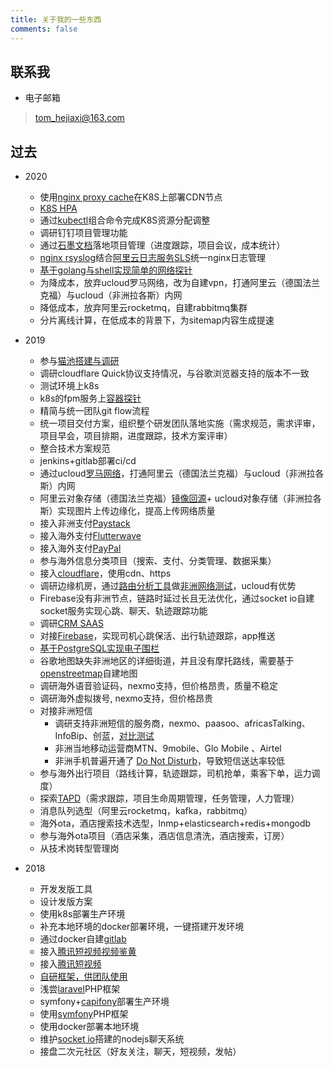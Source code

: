 ```yaml
---
title: 关于我的一些东西
comments: false
---
```


联系我
----

* 电子邮箱 
> tom_hejiaxi@163.com

过去
----

* 2020
    * 使用[nginx proxy cache](http://nginx.org/en/docs/http/ngx_http_proxy_module.html#proxy_cache)在K8S上部署CDN节点
    * [K8S HPA](https://kubernetes.io/zh/docs/tasks/run-application/horizontal-pod-autoscale/)
    * 通过[kubectl](https://kubernetes.io/docs/reference/kubectl/overview/)组合命令完成K8S资源分配调整
    * 调研钉钉项目管理功能
    * 通过[石墨文档](https://shimo.im/sheets/PrDWgkwcGRYJdpTx/AGQY4)落地项目管理（进度跟踪，项目会议，成本统计）
    * [nginx rsyslog](https://github.com/xgoteam/docker/tree/master/openresty/1.13.6.2-rsyslog-centos7)结合[阿里云日志服务SLS](https://help.aliyun.com/document_detail/48932.html?spm=5176.10695662.1996646101.searchclickresult.49652c5a08LNAS)统一nginx日志管理
    * [基于golang与shell实现简单的网络探针](https://github.com/tomhjx/network-probe)
    * 为降成本，放弃ucloud罗马网络，改为自建vpn，打通阿里云（德国法兰克福）与ucloud（非洲拉各斯）内网
    * 降低成本，放弃阿里云rocketmq，自建rabbitmq集群
    * 分片离线计算，在低成本的背景下，为sitemap内容生成提速

* 2019
    * 参与[猫池搭建与调研](https://www.tapd.cn/55258546/documents/show/1155258546001000615?file_type=word#target:toc1)
    * 调研cloudflare Quick协议支持情况，与谷歌浏览器支持的版本不一致
    * 测试环境上k8s
    * k8s的fpm服务上[容器探针](https://kubernetes.io/zh/docs/concepts/workloads/pods/pod-lifecycle/#%E5%AE%B9%E5%99%A8%E6%8E%A2%E9%92%88)
    * 精简与统一团队git flow流程
    * 统一项目交付方案，组织整个研发团队落地实施（需求规范，需求评审，项目早会，项目排期，进度跟踪，技术方案评审）
    * 整合技术方案规范
    * jenkins+gitlab部署ci/cd
    * 通过ucloud[罗马网络](https://www.ucloud.cn/site/product/rome.html)，打通阿里云（德国法兰克福）与ucloud（非洲拉各斯）内网
    * 阿里云对象存储（德国法兰克福）[镜像回源](https://help.aliyun.com/document_detail/31865.html?spm=a2c4g.11186623.2.22.50c87222oVtN3W#concept-n34-q1z-5db)+ ucloud对象存储（非洲拉各斯）实现图片上传边缘化，提高上传网络质量
    * 接入非洲支付[Paystack](https://paystack.com/)
    * 接入海外支付[Flutterwave](https://flutterwave.com/us/)
    * 接入海外支付[PayPal](https://www.paypal.com/c2/webapps/mpp/merchant)
    * 参与海外信息分类项目（搜索、支付、分类管理、数据采集）
    * 接入[cloudflare](ttps://www.cloudflare.com)，使用cdn、https
    * 调研边缘机房，通过[路由分析工具](https://www.ipip.net/)做[非洲网络测试](https://shimo.im/sheets/xH1PswEmO9UxEmfI/esmoi)，ucloud有优势
    * Firebase没有非洲节点，链路时延过长且无法优化，通过socket io自建socket服务实现心跳、聊天、轨迹跟踪功能
    * 调研[CRM SAAS](https://www.fxiaoke.com/)
    * 对接[Firebase](https://firebase.google.com/)，实现司机心跳保活、出行轨迹跟踪，app推送
    * [基于PostgreSQL‎实现电子围栏](https://yq.aliyun.com/articles/700357)
    * 谷歌地图缺失非洲地区的详细街道，并且没有摩托路线，需要基于[openstreetmap](https://www.openstreetmap.org/#map=3/26.35/96.50)自建地图
    * 调研海外语音验证码，nexmo支持，但价格昂贵，质量不稳定
    * 调研海外虚拟拨号, nexmo支持，但价格昂贵
    * 对接非洲短信
        * 调研支持非洲短信的服务商，nexmo、paasoo、africasTalking、InfoBip、创蓝，[对比测试](https://shimo.im/docs/Gj8qdHdhPw3vdghr)
        * 非洲当地移动运营商MTN、9mobile、Glo Mobile 、Airtel
        * 非洲手机普遍开通了 [Do Not Disturb](https://support.apple.com/en-us/HT204321)，导致短信送达率较低
    * 参与海外出行项目（路线计算，轨迹跟踪，司机抢单，乘客下单，运力调度）
    * 探索[TAPD](https://www.tapd.cn/)（需求跟踪，项目生命周期管理，任务管理，人力管理）
    * 消息队列选型（阿里云rocketmq，kafka，rabbitmq）
    * 海外ota，酒店搜索技术选型，lnmp+elasticsearch+redis+mongodb
    * 参与海外ota项目（酒店采集，酒店信息清洗，酒店搜索，订房）
    * 从技术岗转型管理岗

* 2018
    * 开发发版工具
    * 设计发版方案
    * 使用k8s部署生产环境
    * 补充本地环境的docker部署环境，一键搭建开发环境
    * 通过docker自建[gitlab](https://about.gitlab.com/)
    * 接入[腾讯短视频视频鉴黄](https://cloud.tencent.com/document/product/584/15536)
    * 接入[腾讯短视频](https://cloud.tencent.com/document/product/584)
    * [自研框架，供团队使用](https://github.com/tomhjx/sphp)
    * 浅尝[laravel](https://laravel.com/)PHP框架
    * symfony+[capifony](https://everzet.github.io/capifony/)部署生产环境
    * 使用[symfony](https://symfony.com/)PHP框架
    * 使用docker部署本地环境
    * 维护[socket io](https://socket.io/)搭建的nodejs聊天系统
    * 接盘二次元社区（好友关注，聊天，短视频，发帖）